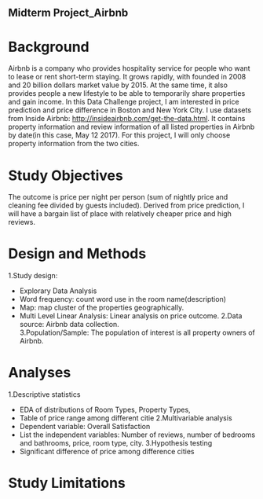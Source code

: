 ## Midterm Project_Airbnb

# Background 
Airbnb is a company who provides hospitality service for people who want to lease or rent short-term staying. It grows rapidly, with founded in 2008 and 20 billion dollars market value by 2015. At the same time, it also provides people a new lifestyle to be able to temporarily share properties and gain income. 
In this Data Challenge project, I am interested in price prediction and price difference in Boston and New York City. I use datasets from Inside Airbnb: http://insideairbnb.com/get-the-data.html. It contains property information and review information of all listed properties in Airbnb by date(in this case, May 12 2017). For this project, I will only choose property information from the two cities.

# Study Objectives
The outcome is price per night per person (sum of nightly price and cleaning fee divided by guests included). Derived from price prediction, I will have a bargain list of place with relatively cheaper price and high reviews. 


# Design and Methods
1.Study design: 
- Explorary Data Analysis
- Word frequency: count word use in the room name(description) 
- Map: map cluster of the properties geographically.
- Multi Level Linear Analysis: Linear analysis on price outcome.
2.Data source: Airbnb data collection.  
3.Population/Sample: The population of interest is all property owners of Airbnb. 

# Analyses
1.Descriptive statistics
- EDA of distributions of Room Types, Property Types, 
- Table of price range among different citie
2.Multivariable analysis
- Dependent variable: Overall Satisfaction
- List the independent variables: Number of reviews, number of bedrooms and bathrooms, price, room type, city.
3.Hypothesis testing
- Significant difference of price among difference cities 

# Study Limitations

